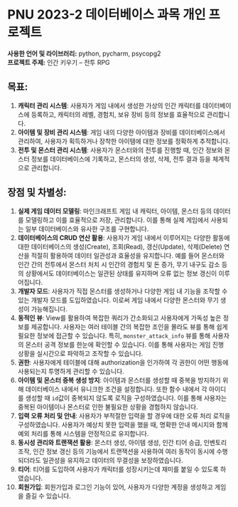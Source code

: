 # PNU 2023-2 데이터베이스 과목 개인 프로젝트

**사용한 언어 및 라이브러리:** python, pycharm, psycopg2  
**프로젝트 주제:** 인간 키우기 – 전투 RPG

## 목표:
1. **캐릭터 관리 시스템**: 사용자가 게임 내에서 생성한 가상의 인간 캐릭터를 데이터베이스에 등록하고, 캐릭터의 레벨, 경험치, 보유 장비 등의 정보를 효율적으로 관리합니다.
2. **아이템 및 장비 관리 시스템**: 게임 내의 다양한 아이템과 장비를 데이터베이스에서 관리하여, 사용자가 획득하거나 장착한 아이템에 대한 정보를 정확하게 추적합니다.
3. **전투 및 몬스터 관리 시스템**: 사용자가 몬스터와의 전투를 진행할 때, 인간 정보와 몬스터 정보를 데이터베이스에 기록하고, 몬스터의 생성, 삭제, 전투 결과 등을 체계적으로 관리합니다.

## 장점 및 차별성:
1. **실제 게임 데이터 모델링**: 마인크래프트 게임 내 캐릭터, 아이템, 몬스터 등의 데이터를 모델링하고 이를 효율적으로 저장, 관리합니다. 이를 통해 실제 게임에서 사용되는 일부 데이터베이스와 유사한 구조를 구현합니다.
2. **데이터베이스의 CRUD 연산 활용**: 사용자가 게임 내에서 이루어지는 다양한 활동에 대한 데이터베이스의 생성(Create), 조회(Read), 갱신(Update), 삭제(Delete) 연산을 적절히 활용하여 데이터 일관성과 효율성을 유지합니다. 예를 들어 몬스터와 인간 간의 전투에서 몬스터 처치 시 인간의 경험치 및 돈 증가, 무기 내구도 감소 등의 상황에서도 데이터베이스는 일관된 상태를 유지하며 오류 없는 정보 갱신이 이루어집니다.
3. **개발자 모드**: 사용자가 직접 몬스터를 생성하거나 다양한 게임 내 기능을 조작할 수 있는 개발자 모드를 도입하였습니다. 이로써 게임 내에서 다양한 몬스터와 무기 생성이 가능해집니다.
4. **동적인 뷰**: View를 활용하여 복잡한 쿼리가 간소화되고 사용자에게 가독성 높은 정보를 제공합니다. 사용자는 여러 테이블 간의 복잡한 조인을 몰라도 뷰를 통해 쉽게 필요한 정보에 접근할 수 있습니다. 특히, `monster_attack_info` 뷰를 통해 사용자의 몬스터 공격 정보를 한눈에 확인할 수 있습니다. 이를 통해 사용자는 게임 진행 상황을 실시간으로 파악하고 조작할 수 있습니다.
5. **권한**: 사용자에게 테이블에 대해 authorization을 인가하여 각 권한이 어떤 행동에 사용되는지 투명하게 관리할 수 있습니다.
6. **아이템 및 몬스터 중복 생성 방지**: 아이템과 몬스터를 생성할 때 중복을 방지하기 위해 데이터베이스 내에서 유니크한 조건을 설정합니다. 또한 함수 내에서 각 아이디를 생성할 때 `id`값이 중복되지 않도록 로직을 구성하였습니다. 이를 통해 사용자는 중복된 아이템이나 몬스터로 인한 불필요한 상황을 경험하지 않습니다.
7. **입력 오류 처리 및 안내**: 사용자가 부적절한 입력을 할 경우에 대한 오류 처리 로직을 구성하였습니다. 사용자가 예상치 못한 입력을 했을 때, 명확한 안내 메시지와 함께 예외 처리를 통해 시스템을 안정적으로 유지합니다.
8. **동시성 관리와 트랜잭션 활용**: 몬스터 생성, 아이템 생성, 인간 티어 승급, 인벤토리 조작, 인간 정보 갱신 등의 기능에서 트랜잭션을 사용하여 여러 동작이 동시에 수행되더라도 일관성을 유지하고 데이터의 무결성을 보장하였습니다.
9. **티어**: 티어를 도입하여 사용자가 캐릭터를 성장시키는데 재미를 붙일 수 있도록 하였습니다.
10. **회원가입**: 회원가입과 로그인 기능이 있어, 사용자가 다양한 계정을 생성하고 게임을 즐길 수 있습니다.
